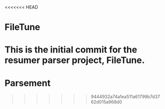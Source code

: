 <<<<<<< HEAD
# FileTune

This is the initial commit for the resumer parser project, FileTune.
=======
# Parsement
>>>>>>> 9444932a74a1ea511a61799b7d3762d015a968d0
